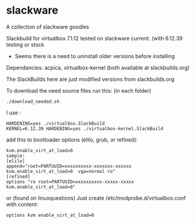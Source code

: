 # slackware
A collection of slackware goodies

Slackbuild for virtualbox 7.1.12
tested on slackware current. (with 6.12.39 testing or stock
 - Seems there is a need to uninstall older versions before installing


Dependancies:  acpica, virtualbox-kernel
(both available at slackbuilds.org)
 

The SlackBuilds here are just modified versions from slackbuilds.org

To download the need source files run this: (in each folder)

```
./download_needed.sh
```

I use :
```
HARDENING=yes ./virtualbox.SlackBuild
KERNEL=6.12.39 HARDENING=yes ./virtualbox-kernel.SlackBuild
```

add this to bootloader options (elilo, grub, or refined):
```
kvm.enable_virt_at_load=0
sample:
[elilo]
append="root=PARTUUID=xxxxxxxxxx-xxxxxxx-xxxxxx kvm.enable_virt_at_load=0  vga=normal ro"
[refined]
options "ro root=PARTUUID=xxxxxxxxxx-xxxxx-xxxxx kvm.enable_virt_at_load=0"

```
or  (found on linuxquestions)
Just create /etc/modprobe.d/virtualbox.conf with content:
```
options kvm enable_virt_at_load=0
```
